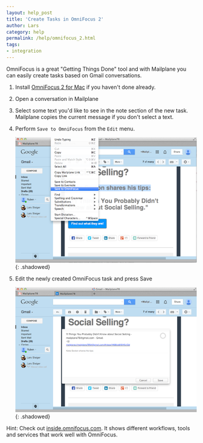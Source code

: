```yaml
---
layout: help_post
title: 'Create Tasks in OmniFocus 2'
author: Lars
category: help
permalink: /help/omnifocus_2.html
tags:
- integration
---
```


OmniFocus is a great "Getting Things Done" tool and with Mailplane you can easily create tasks based on Gmail conversations.

1. Install [OmniFocus 2 for Mac](http://www.omnigroup.com/omnifocus) if you haven't done already.

2. Open a conversation in Mailplane

3. Select some text you'd like to see in the note section of the new task. Mailplane copies the current message if you don't select a text.

4. Perform `Save to OmniFocus` from the `Edit` menu.

	![](/assets/help/2014-07-03-omnifocus_2/omnifocus_save.png){: .shadowed}

5. Edit the newly created OmniFocus task and press Save

	![](/assets/help/2014-07-03-omnifocus_2/omnifocus_edit_task.png){: .shadowed}

Hint: Check out [inside.omnifocus.com](http://inside.omnifocus.com/). It shows different workflows, tools and services that work well with OmniFocus.